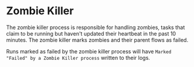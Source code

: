 # Zombie Killer

The zombie killer process is responsible for handling zombies, tasks that claim to be running
but haven't updated their heartbeat in the past 10 minutes. The zombie killer marks zombies
and their parent flows as failed.

Runs marked as failed by the zombie killer process will have `Marked "Failed" by a Zombie Killer process`
written to their logs.
